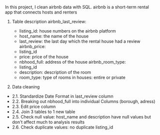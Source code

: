 In this project, I clean airbnb data with SQL. airbnb is a short-term rental app that connects hosts and renters

1. Table description
  airbnb_last_review: 
    - listing_id: house numbers on the airbnb platform
    - host_name: the name of the house
    - last_review: the last day which the rental house had a review
  airbnb_price:
    - listing_id
    - price: price of the house 
    - nbhood_full: address of the house
  airbnb_room_type: 
    - listing_id
    - description: description of the room
    - room_type: type of rooms in houses: entire or private
    
2. Data cleaning
  - 2.1. Standardize Date Format in last_review column
  - 2.2. Breaking out nbhood_full into individual Columns (borough, adress)
  - 2.3. Edit price column
  - 2.4. Join 3 tables to 1 new table
  - 2.5. Check null value: host_name and description have null values but don't affect much to analysis results
  - 2.6. Check duplicate values: no duplicate listing_id
